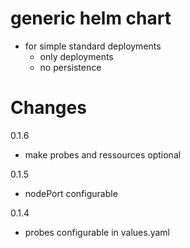 # generic helm chart

* for simple standard deployments 
  * only deployments
  * no persistence

# Changes

0.1.6
* make probes and ressources optional

0.1.5
* nodePort configurable

0.1.4
* probes configurable in values.yaml